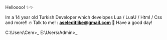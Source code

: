 Helloooo! ✨✨

Im a 14 year old Turkish Developer which developes Lua / LuaU / Html / Css and more!! 🔥
Talk to me! : **aseleditlike@gmail.com** 🚀
Have a good day! 

C:\Users\Cem>_
E:\Users\Admin>_
